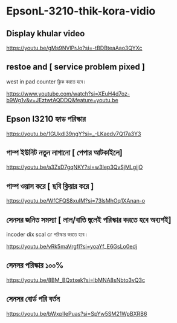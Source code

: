 # EpsonL-3210-thik-kora-vidio

## Display khular video

https://youtu.be/gMs9NVlPrJo?si=-tBDBteaAao3QYXc

## restoe and [ service problem pixed ]

west in pad counter ক্লিক করতে হবে। 

https://www.youtube.com/watch?si=XEuH4d7oz-b9Wg1v&v=JEztwtAQDDQ&feature=youtu.be


## Epson l3210 হ্যাড পরিস্কার

https://youtu.be/1GUkdI39ngY?si=_-LKaedv7Q17a3Y3

## পাম্প ইউনিট নতুন লাগানো [ পেপার আটকাইলে]
https://youtu.be/a3ZsD7gqNKY?si=w3Iep3QvSjMLgjjO

## পাম্প ওয়াস করে [ ছবি ক্লিয়ার করে ]

https://youtu.be/WfCFQS8xuIM?si=73lsMhOq1XAnan-o

## সেনসর জনিত সমস্যা [ লাল/বাতি জ্বলেই পরিস্কার করতে হবে অব্যশই]
incoder dix 
scal cr পরিস্কার করতে হবে।

https://youtu.be/vRk5maVrgfI?si=yoaYf_E6GsLo0edj

## সেনসর পরিস্কার ১০০%

https://youtu.be/8BM_BQxtxek?si=lbMNA8sNbto3vQ3c

## সেনসর বোর্ড পরি বর্তন
https://youtu.be/bWxpIIePuas?si=SpYw5SM21WpBXRB6


